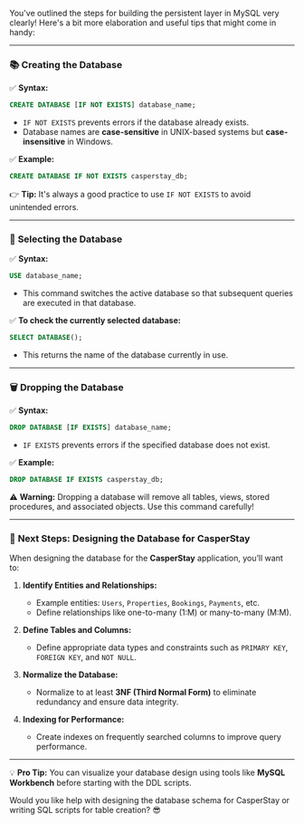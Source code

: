 You've outlined the steps for building the persistent layer in MySQL very clearly! Here's a bit more elaboration and useful tips that might come in handy:

---

### 📚 **Creating the Database**

✅ **Syntax:**
```sql
CREATE DATABASE [IF NOT EXISTS] database_name;
```
- `IF NOT EXISTS` prevents errors if the database already exists.
- Database names are **case-sensitive** in UNIX-based systems but **case-insensitive** in Windows.

✅ **Example:**
```sql
CREATE DATABASE IF NOT EXISTS casperstay_db;
```
👉 **Tip:** It's always a good practice to use `IF NOT EXISTS` to avoid unintended errors.

---

### 🎯 **Selecting the Database**

✅ **Syntax:**
```sql
USE database_name;
```
- This command switches the active database so that subsequent queries are executed in that database.

✅ **To check the currently selected database:**
```sql
SELECT DATABASE();
```
- This returns the name of the database currently in use.

---

### 🗑️ **Dropping the Database**

✅ **Syntax:**
```sql
DROP DATABASE [IF EXISTS] database_name;
```
- `IF EXISTS` prevents errors if the specified database does not exist.

✅ **Example:**
```sql
DROP DATABASE IF EXISTS casperstay_db;
```
⚠️ **Warning:** Dropping a database will remove all tables, views, stored procedures, and associated objects. Use this command carefully!

---

### 🚀 **Next Steps: Designing the Database for CasperStay**

When designing the database for the **CasperStay** application, you’ll want to:

1. **Identify Entities and Relationships:**
   - Example entities: `Users`, `Properties`, `Bookings`, `Payments`, etc.
   - Define relationships like one-to-many (1:M) or many-to-many (M:M).

2. **Define Tables and Columns:**
   - Define appropriate data types and constraints such as `PRIMARY KEY`, `FOREIGN KEY`, and `NOT NULL`.

3. **Normalize the Database:**
   - Normalize to at least **3NF (Third Normal Form)** to eliminate redundancy and ensure data integrity.

4. **Indexing for Performance:**
   - Create indexes on frequently searched columns to improve query performance.

---

💡 **Pro Tip:** You can visualize your database design using tools like **MySQL Workbench** before starting with the DDL scripts.

Would you like help with designing the database schema for CasperStay or writing SQL scripts for table creation? 😎
